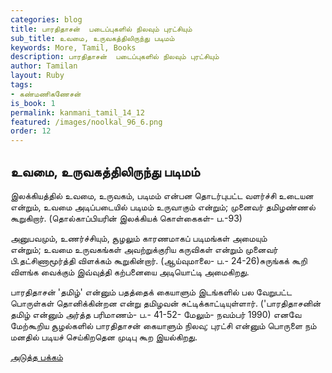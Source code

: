 ```yaml
---
categories: blog
title: பாரதிதாசன்  படைப்புகளில் நிலவும் புரட்சியும்  
sub_title: உவமை, உருவகத்திலிருந்து படிமம்
keywords: More, Tamil, Books
description: பாரதிதாசன்  படைப்புகளில் நிலவும் புரட்சியும்  
author: Tamilan
layout: Ruby
tags:
- கண்மணிகணேசன்
is_book: 1
permalink: kanmani_tamil_14_12
featured: /images/noolkal_96_6.png
order: 12
---
```



## உவமை, உருவகத்திலிருந்து படிமம்

இலக்கியத்தில் உவமை, உருவகம், படிமம் என்பன தொடர்புபட்ட வளர்ச்சி உடையன என்றும், உவமை அடிப்படையில் படிமம் உருவாகும் என்றும்; முனைவர் தமிழண்ணல் கூறுகிறார். (தொல்காப்பியரின் இலக்கியக் கொள்கைகள்- ப.-93)

அனுபவமும், உணர்ச்சியும், சூழலும் காரணமாகப் படிமங்கள் அமையும்  
என்றும்; உவமை உருவகங்கள் அவற்றுக்குரிய கருவிகள் என்றும் முனைவர் பி.தட்சிணாமூர்த்தி விளக்கம் கூறுகின்றார். (ஆய்வுமாலை- ப.- 24-26)சுருங்கக் கூறி விளங்க வைக்கும் இவ்வுத்தி கற்பனையை அடியொட்டி அமைகிறது.

பாரதிதாசன் 'தமிழ்' என்னும் பதத்தைக் கையாளும் இடங்களில் பல வேறுபட்ட பொருள்கள் தொனிக்கின்றன என்று தமிழவன் சுட்டிக்காட்டியுள்ளார். ('பாரதிதாசனின் தமிழ் என்னும் அர்த்த பரிமாணம்- ப.- 41-52- மேலும்- நவம்பர் 1990) எனவே மேற்கூறிய சூழல்களில் பாரதிதாசன் கையாளும் நிலவு; புரட்சி என்னும் பொருளை நம் மனதில் படியச் செய்கிறதென முடிபு கூற இயல்கிறது.

[அடுத்த பக்கம்](kanmani_tamil_14_13)